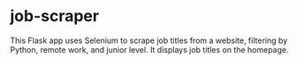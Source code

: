 # job-scraper
This Flask app uses Selenium to scrape job titles from a website, filtering by Python, remote work, and junior level. It displays job titles on the homepage.
